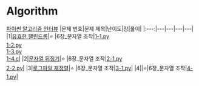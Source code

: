# Algorithm
[파이썬 알고리즘 인터뷰](https://github.com/onlybooks/algorithm-interview)
|문제 번호|문제 제목|난이도|장|풀이|
|:---:|---|---|---|---|
|1|[유효한 팰린드롬](https://leetcode.com/problems/valid-palindrome/)|⭐ |6장_문자열 조작|[1-1.py](https://github.com/SEOJIN-Lab/Algorithm/blob/main/2.%20Python/1-1.py)<br>[1-2.py](https://github.com/SEOJIN-Lab/Algorithm/blob/main/2.%20Python/1-2.py)<br>[1-3.py](https://github.com/SEOJIN-Lab/Algorithm/blob/main/2.%20Python/1-3.py)<br>[1-4.c](https://github.com/SEOJIN-Lab/Algorithm/blob/main/2.%20Python/1-4.c)|
|2|[문자열 뒤집기](https://leetcode.com/problems/reverse-string/)|⭐ |6장_문자열 조작|[2-1.py](https://github.com/SEOJIN-Lab/Algorithm/blob/main/2.%20Python/2-1.py)<br>[2-2.py](https://github.com/SEOJIN-Lab/Algorithm/blob/main/2.%20Python/2-2.py)|
|3|[로그파일 재정렬](https://leetcode.com/problems/reorder-data-in-log-files/)|⭐ |6장_문자열 조작|[3-1.py]()|
|4|[]()|⭐|6장_문자열 조작|[4-1.py]()|
